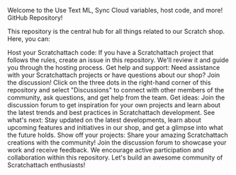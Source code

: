 Welcome to the Use Text ML, Sync Cloud variables, host code, and more! GitHub Repository!

This repository is the central hub for all things related to our Scratch shop. Here, you can:

Host your Scratchattach code: If you have a Scratchattach project that follows the rules, create an issue in this repository. We'll review it and guide you through the hosting process.
Get help and support: Need assistance with your Scratchattach projects or have questions about our shop? Join the discussion! Click on the three dots in the right-hand corner of this repository and select "Discussions" to connect with other members of the community, ask questions, and get help from the team.
Get ideas: Join the discussion forum to get inspiration for your own projects and learn about the latest trends and best practices in Scratchattach development.
See what's next: Stay updated on the latest developments, learn about upcoming features and initiatives in our shop, and get a glimpse into what the future holds.
Show off your projects: Share your amazing Scratchattach creations with the community! Join the discussion forum to showcase your work and receive feedback.
We encourage active participation and collaboration within this repository. Let's build an awesome community of Scratchattach enthusiasts!
